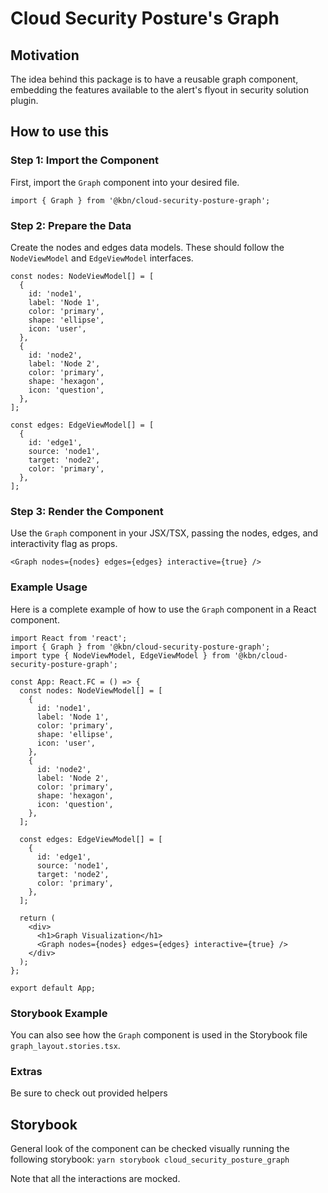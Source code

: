 # Cloud Security Posture's Graph

## Motivation

The idea behind this package is to have a reusable graph component, embedding the features available to the alert's flyout in
security solution plugin.

## How to use this

### Step 1: Import the Component

First, import the `Graph` component into your desired file.

```tsx
import { Graph } from '@kbn/cloud-security-posture-graph';
```

### Step 2: Prepare the Data

Create the nodes and edges data models. These should follow the `NodeViewModel` and `EdgeViewModel` interfaces.

```tsx
const nodes: NodeViewModel[] = [
  {
    id: 'node1',
    label: 'Node 1',
    color: 'primary',
    shape: 'ellipse',
    icon: 'user',
  },
  {
    id: 'node2',
    label: 'Node 2',
    color: 'primary',
    shape: 'hexagon',
    icon: 'question',
  },
];

const edges: EdgeViewModel[] = [
  {
    id: 'edge1',
    source: 'node1',
    target: 'node2',
    color: 'primary',
  },
];
```

### Step 3: Render the Component

Use the `Graph` component in your JSX/TSX, passing the nodes, edges, and interactivity flag as props.

```tsx
<Graph nodes={nodes} edges={edges} interactive={true} />
```

### Example Usage

Here is a complete example of how to use the `Graph` component in a React component.

```tsx
import React from 'react';
import { Graph } from '@kbn/cloud-security-posture-graph';
import type { NodeViewModel, EdgeViewModel } from '@kbn/cloud-security-posture-graph';

const App: React.FC = () => {
  const nodes: NodeViewModel[] = [
    {
      id: 'node1',
      label: 'Node 1',
      color: 'primary',
      shape: 'ellipse',
      icon: 'user',
    },
    {
      id: 'node2',
      label: 'Node 2',
      color: 'primary',
      shape: 'hexagon',
      icon: 'question',
    },
  ];

  const edges: EdgeViewModel[] = [
    {
      id: 'edge1',
      source: 'node1',
      target: 'node2',
      color: 'primary',
    },
  ];

  return (
    <div>
      <h1>Graph Visualization</h1>
      <Graph nodes={nodes} edges={edges} interactive={true} />
    </div>
  );
};

export default App;
```

### Storybook Example

You can also see how the `Graph` component is used in the Storybook file `graph_layout.stories.tsx`. 

### Extras

Be sure to check out provided helpers

## Storybook

General look of the component can be checked visually running the following storybook:
`yarn storybook cloud_security_posture_graph`

Note that all the interactions are mocked.
